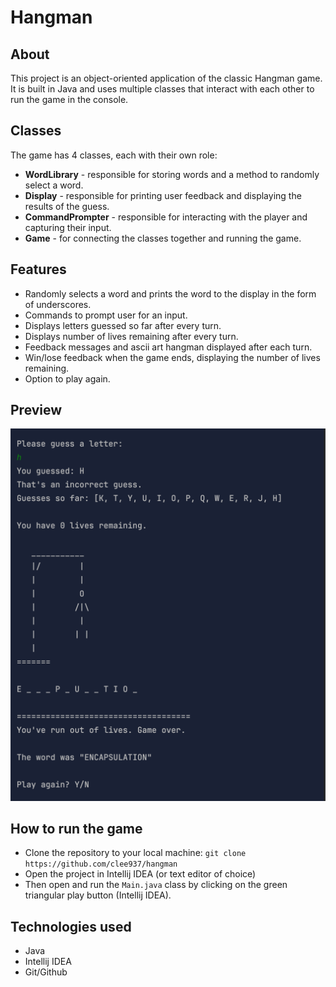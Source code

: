# Hangman

## About

This project is an object-oriented application of the classic Hangman game. It is built in Java and uses multiple
classes that interact with each other to run the game in the console.

## Classes

The game has 4 classes, each with their own role:

- **WordLibrary** - responsible for storing words and a method to randomly select a word.
- **Display** - responsible for printing user feedback and displaying the results of the guess.
- **CommandPrompter** - responsible for interacting with the player and capturing their input.
- **Game** - for connecting the classes together and running the game.

## Features

- Randomly selects a word and prints the word to the display in the form of underscores.
- Commands to prompt user for an input.
- Displays letters guessed so far after every turn.
- Displays number of lives remaining after every turn.
- Feedback messages and ascii art hangman displayed after each turn.
- Win/lose feedback when the game ends, displaying the number of lives remaining.
- Option to play again.

## Preview

![hangman](/hangman.png "image of hangman game")

## How to run the game

- Clone the repository to your local machine: ```git clone https://github.com/clee937/hangman```
- Open the project in Intellij IDEA (or text editor of choice)
- Then open and run the ```Main.java``` class by clicking on the green triangular play button (Intellij IDEA).

## Technologies used

- Java
- Intellij IDEA
- Git/Github



